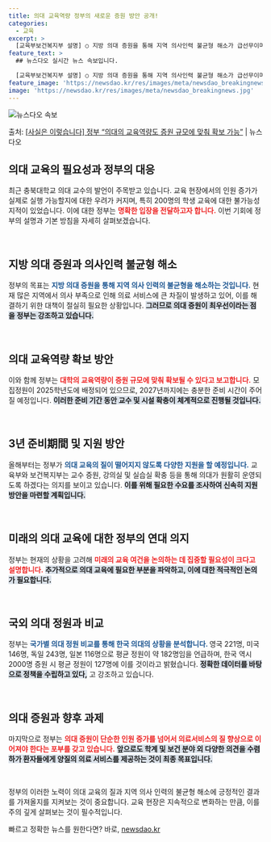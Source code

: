 ```yaml
---
title: 의대 교육역량 정부의 새로운 증원 방안 공개!
categories:
  - 교육
excerpt: >
  [교육부보건복지부 설명] ○ 지방 의대 증원을 통해 지역 의사인력 불균형 해소가 급선무이며, 대학의 교육역량…
feature_text: >
  ## 뉴스다오 실시간 뉴스 속보입니다.

  [교육부보건복지부 설명] ○ 지방 의대 증원을 통해 지역 의사인력 불균형 해소가 급선무이며, 대학의 교육역량…
feature_image: 'https://newsdao.kr/res/images/meta/newsdao_breakingnews.jpg'
image: 'https://newsdao.kr/res/images/meta/newsdao_breakingnews.jpg'
---
```


![뉴스다오 속보](https://newsdao.kr/res/images/meta/newsdao_breakingnews.jpg)

<p>출처: <a href="https://newsdao.kr/3426" rel="dofollow">[사실은 이렇습니다] 정부 “의대의 교육역량도 증원 규모에 맞춰 확보 가능”</a> | 뉴스다오</p>

<h2 data-ke-size="size26">의대 교육의 필요성과 정부의 대응</h2>

<p data-ke-size="size16">최근 충북대학교 의대 교수의 발언이 주목받고 있습니다. 교육 현장에서의 인원 증가가 실제로 실행 가능할지에 대한 우려가 커지며, 특히 200명의 학생 교육에 대한 불가능성 지적이 있었습니다. 이에 대한 정부는 <b><span style="color: #ee2323;"> 명확한 입장을 전달하고자 합니다.</span></b> 이번 기회에 정부의 설명과 기본 방침을 자세히 살펴보겠습니다.</p>

<p data-ke-size="size16">&nbsp;</p>

<h2 data-ke-size="size26">지방 의대 증원과 의사인력 불균형 해소</h2>

<p data-ke-size="size16">정부의 목표는 <b><span style="color: #1a5490;">지방 의대 증원을 통해 지역 의사 인력의 불균형을 해소하는 것입니다.</span></b> 현재 많은 지역에서 의사 부족으로 인해 의료 서비스에 큰 차질이 발생하고 있어, 이를 해결하기 위한 대책이 절실히 필요한 상황입니다. <b><span style="background-color: #21538527;">그러므로 의대 증원이 최우선이라는 점을 정부는 강조하고 있습니다.</span></b></p>

<p data-ke-size="size16">&nbsp;</p>

<h2 data-ke-size="size26">의대 교육역량 확보 방안</h2>

<p data-ke-size="size16">이와 함께 정부는 <b><span style="color: #ee2323;">대학의 교육역량이 증원 규모에 맞춰 확보될 수 있다고 보고합니다.</span></b> 모집정원이 2025학년도에 배정되어 있으므로, 2027년까지에는 충분한 준비 시간이 주어질 예정입니다. <b><span style="background-color: #21538527;">이러한 준비 기간 동안 교수 및 시설 확충이 체계적으로 진행될 것입니다.</span></b> </p>

<p data-ke-size="size16">&nbsp;</p>

<h2 data-ke-size="size26">3년 준비期間 및 지원 방안</h2>

<p data-ke-size="size16">올해부터는 정부가 <b><span style="color: #1a5490;">의대 교육의 질이 떨어지지 않도록 다양한 지원을 할 예정입니다.</span></b> 교육부와 보건복지부는 교수 증원, 강의실 및 실습실 확충 등을 통해 의대가 원활히 운영되도록 하겠다는 의지를 보이고 있습니다. <b><span style="background-color: #21538527;">이를 위해 필요한 수요를 조사하여 신속히 지원 방안을 마련할 계획입니다.</span></b></p>

<p data-ke-size="size16">&nbsp;</p>

<h2 data-ke-size="size26">미래의 의대 교육에 대한 정부의 연대 의지</h2>

<p data-ke-size="size16">정부는 현재의 상황을 고려해 <b><span style="color: #ee2323;">미래의 교육 여건을 논의하는 데 집중할 필요성이 크다고 설명합니다.</span></b> <b><span style="background-color: #21538527;">추가적으로 의대 교육에 필요한 부분을 파악하고, 이에 대한 적극적인 논의가 필요합니다.</span></b> </p>

<p data-ke-size="size16">&nbsp;</p>

<h2 data-ke-size="size26">국외 의대 정원과 비교</h2>

<p data-ke-size="size16">정부는 <b><span style="color: #1a5490;">국가별 의대 정원 비교를 통해 한국 의대의 상황을 분석합니다. </span></b>영국 221명, 미국 146명, 독일 243명, 일본 116명으로 평균 정원이 약 182명임을 언급하며, 한국 역시 2000명 증원 시 평균 정원이 127명에 이를 것이라고 밝혔습니다. <b><span style="background-color: #21538527;">정확한 데이터를 바탕으로 정책을 수립하고 있다,</span></b> 고 강조하고 있습니다.</p>

<p data-ke-size="size16">&nbsp;</p>

<h2 data-ke-size="size26">의대 증원과 향후 과제</h2>

<p data-ke-size="size16">마지막으로 정부는 <b><span style="color: #ee2323;">의대 증원이 단순한 인원 증가를 넘어서 의료서비스의 질 향상으로 이어져야 한다는 포부를 갖고 있습니다.</span></b> <b><span style="background-color: #21538527;">앞으로도 학계 및 보건 분야 외 다양한 의견을 수렴하가 환자들에게 양질의 의료 서비스를 제공하는 것이 최종 목표입니다.</span></b></p>

<p data-ke-size="size16">&nbsp;</p>

<p data-ke-size="size16">정부의 이러한 노력이 의대 교육의 질과 지역 의사 인력의 불균형 해소에 긍정적인 결과를 가져올지를 지켜보는 것이 중요합니다. 교육 현장은 지속적으로 변화하는 만큼, 이를 주의 깊게 살펴보는 것이 필수적입니다.</p> 

빠르고 정확한 뉴스를 원한다면? 바로, <a href="https://newsdao.kr" rel="dofollow">newsdao.kr</a>


